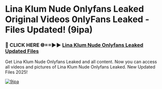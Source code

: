 # Lina Klum Nude Onlyfans Leaked Original Videos 0nlyFans Leaked - Files Updated! (9ipa)

<h3>🔴 CLICK HERE 🌐==►► <a href="https://tinyurl.com/2jnfzry5" rel="nofollow">Lina Klum Nude Onlyfans Leaked Updated Files</a></h3>

Get Lina Klum Nude Onlyfans Leaked and all content. Now you can access all videos and pictures of Lina Klum Nude Onlyfans Leaked. New Updated Files 2025!

[![9ipa](https://i.imgur.com/GyGTBgg.gif)](https://tinyurl.com/2jnfzry5)
